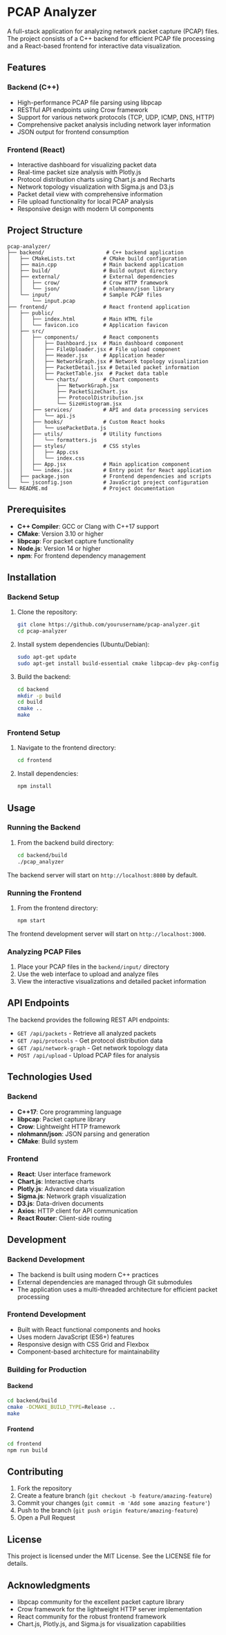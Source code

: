 # PCAP Analyzer

A full-stack application for analyzing network packet capture (PCAP) files. The project consists of a C++ backend for efficient PCAP file processing and a React-based frontend for interactive data visualization.

## Features

### Backend (C++)
- High-performance PCAP file parsing using libpcap
- RESTful API endpoints using Crow framework
- Support for various network protocols (TCP, UDP, ICMP, DNS, HTTP)
- Comprehensive packet analysis including network layer information
- JSON output for frontend consumption

### Frontend (React)
- Interactive dashboard for visualizing packet data
- Real-time packet size analysis with Plotly.js
- Protocol distribution charts using Chart.js and Recharts
- Network topology visualization with Sigma.js and D3.js
- Packet detail view with comprehensive information
- File upload functionality for local PCAP analysis
- Responsive design with modern UI components

## Project Structure

```
pcap-analyzer/
├── backend/                    # C++ backend application
│   ├── CMakeLists.txt         # CMake build configuration
│   ├── main.cpp               # Main backend application
│   ├── build/                 # Build output directory
│   ├── external/              # External dependencies
│   │   ├── crow/              # Crow HTTP framework
│   │   └── json/              # nlohmann/json library
│   └── input/                 # Sample PCAP files
│       └── input.pcap
├── frontend/                  # React frontend application
│   ├── public/
│   │   ├── index.html         # Main HTML file
│   │   └── favicon.ico        # Application favicon
│   ├── src/
│   │   ├── components/        # React components
│   │   │   ├── Dashboard.jsx  # Main dashboard component
│   │   │   ├── FileUploader.jsx # File upload component
│   │   │   ├── Header.jsx     # Application header
│   │   │   ├── NetworkGraph.jsx # Network topology visualization
│   │   │   ├── PacketDetail.jsx # Detailed packet information
│   │   │   ├── PacketTable.jsx  # Packet data table
│   │   │   └── charts/        # Chart components
│   │   │       ├── NetworkGraph.jsx
│   │   │       ├── PacketSizeChart.jsx
│   │   │       ├── ProtocolDistribution.jsx
│   │   │       └── SizeHistogram.jsx
│   │   ├── services/          # API and data processing services
│   │   │   └── api.js
│   │   ├── hooks/             # Custom React hooks
│   │   │   └── usePacketData.js
│   │   ├── utils/             # Utility functions
│   │   │   └── formatters.js
│   │   ├── styles/            # CSS styles
│   │   │   ├── App.css
│   │   │   └── index.css
│   │   ├── App.jsx            # Main application component
│   │   └── index.jsx          # Entry point for React application
│   ├── package.json           # Frontend dependencies and scripts
│   └── jsconfig.json          # JavaScript project configuration
└── README.md                  # Project documentation
```

## Prerequisites

- **C++ Compiler**: GCC or Clang with C++17 support
- **CMake**: Version 3.10 or higher
- **libpcap**: For packet capture functionality
- **Node.js**: Version 14 or higher
- **npm**: For frontend dependency management

## Installation

### Backend Setup

1. Clone the repository:
   ```bash
   git clone https://github.com/yourusername/pcap-analyzer.git
   cd pcap-analyzer
   ```

2. Install system dependencies (Ubuntu/Debian):
   ```bash
   sudo apt-get update
   sudo apt-get install build-essential cmake libpcap-dev pkg-config
   ```

3. Build the backend:
   ```bash
   cd backend
   mkdir -p build
   cd build
   cmake ..
   make
   ```

### Frontend Setup

1. Navigate to the frontend directory:
   ```bash
   cd frontend
   ```

2. Install dependencies:
   ```bash
   npm install
   ```

## Usage

### Running the Backend

1. From the backend build directory:
   ```bash
   cd backend/build
   ./pcap_analyzer
   ```

The backend server will start on `http://localhost:8080` by default.

### Running the Frontend

1. From the frontend directory:
   ```bash
   npm start
   ```

The frontend development server will start on `http://localhost:3000`.

### Analyzing PCAP Files

1. Place your PCAP files in the `backend/input/` directory
2. Use the web interface to upload and analyze files
3. View the interactive visualizations and detailed packet information

## API Endpoints

The backend provides the following REST API endpoints:

- `GET /api/packets` - Retrieve all analyzed packets
- `GET /api/protocols` - Get protocol distribution data
- `GET /api/network-graph` - Get network topology data
- `POST /api/upload` - Upload PCAP files for analysis

## Technologies Used

### Backend
- **C++17**: Core programming language
- **libpcap**: Packet capture library
- **Crow**: Lightweight HTTP framework
- **nlohmann/json**: JSON parsing and generation
- **CMake**: Build system

### Frontend
- **React**: User interface framework
- **Chart.js**: Interactive charts
- **Plotly.js**: Advanced data visualization
- **Sigma.js**: Network graph visualization
- **D3.js**: Data-driven documents
- **Axios**: HTTP client for API communication
- **React Router**: Client-side routing

## Development

### Backend Development

- The backend is built using modern C++ practices
- External dependencies are managed through Git submodules
- The application uses a multi-threaded architecture for efficient packet processing

### Frontend Development

- Built with React functional components and hooks
- Uses modern JavaScript (ES6+) features
- Responsive design with CSS Grid and Flexbox
- Component-based architecture for maintainability

### Building for Production

#### Backend
```bash
cd backend/build
cmake -DCMAKE_BUILD_TYPE=Release ..
make
```

#### Frontend
```bash
cd frontend
npm run build
```

## Contributing

1. Fork the repository
2. Create a feature branch (`git checkout -b feature/amazing-feature`)
3. Commit your changes (`git commit -m 'Add some amazing feature'`)
4. Push to the branch (`git push origin feature/amazing-feature`)
5. Open a Pull Request

## License

This project is licensed under the MIT License. See the LICENSE file for details.

## Acknowledgments

- libpcap community for the excellent packet capture library
- Crow framework for the lightweight HTTP server implementation
- React community for the robust frontend framework
- Chart.js, Plotly.js, and Sigma.js for visualization capabilities